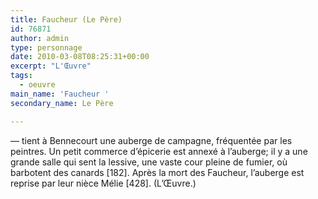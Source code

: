 ```yaml
---
title: Faucheur (Le Père)
id: 76871
author: admin
type: personnage
date: 2010-03-08T08:25:31+00:00
excerpt: "L'Œuvre"
tags:
  - oeuvre
main_name: 'Faucheur '
secondary_name: Le Père

---
```

— tient à Bennecourt une auberge de campagne, fréquentée par les peintres. Un petit commerce d&rsquo;épicerie est annexé à l&rsquo;auberge; il y a une grande salle qui sent la lessive, une vaste cour pleine de fumier, où barbotent des canards [182]. Après la mort des Faucheur, l&rsquo;auberge est reprise par leur nièce Mélie [428]. (L&rsquo;Œuvre.)